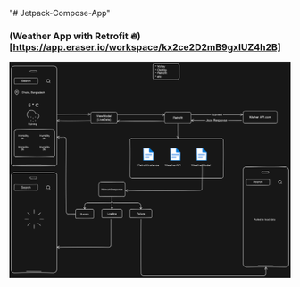 "# Jetpack-Compose-App" 

### (Weather App with Retrofit 🔥)[https://app.eraser.io/workspace/kx2ce2D2mB9gxIUZ4h2B]

<img src="/AppImage/WeatherApp1.png" alt="Weather"/>
